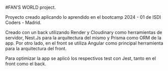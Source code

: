 #FAN’S WORLD project.

Proyecto creado aplicando lo aprendido en el bootcamp 2024 - 01 de ISDI Coders - Madrid.

Creado con un back utilizando Render y Cloudinary como herramientas de servidor, Nest.Js para la arquitectura del mismo y Prisma como ORM de la app.
Por otro lado, en el front se utiliza Angular como principal herramienta para la arquitectura del front.

Para optimizar la app se aplicó los respectivos test con Jest, tanto en el front como el back.

